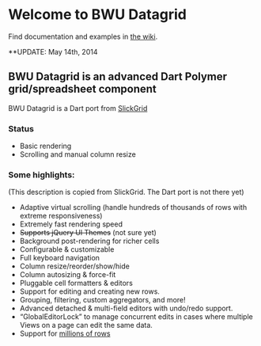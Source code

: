 # Welcome to BWU Datagrid

Find documentation and examples in [the wiki](https://github.com/bwu-dart/bwu_datagrid/wiki).


**UPDATE:  May 14th, 2014

## BWU Datagrid is an advanced Dart Polymer grid/spreadsheet component
BWU Datagrid is a Dart port from [SlickGrid](https://github.com/mleibman/SlickGrid) 


### Status

* Basic rendering
* Scrolling and manual column resize

### Some highlights:

(This description is copied from SlickGrid. The Dart port is not there yet) 

* Adaptive virtual scrolling (handle hundreds of thousands of rows with extreme responsiveness)
* Extremely fast rendering speed 
* ~~Supports jQuery UI Themes~~ (not sure yet)
* Background post-rendering for richer cells
* Configurable & customizable
* Full keyboard navigation
* Column resize/reorder/show/hide
* Column autosizing & force-fit
* Pluggable cell formatters & editors
* Support for editing and creating new rows.
* Grouping, filtering, custom aggregators, and more!
* Advanced detached & multi-field editors with undo/redo support.
* “GlobalEditorLock” to manage concurrent edits in cases where multiple Views on a page can edit the same data.
* Support for [millions of rows](http://stackoverflow.com/a/2569488/1269037)
